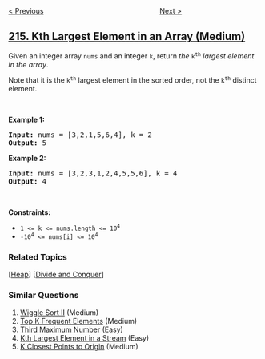 <!--|This file generated by command(leetcode description); DO NOT EDIT.    |-->
<!--+----------------------------------------------------------------------+-->
<!--|@author    openset <openset.wang@gmail.com>                           |-->
<!--|@link      https://github.com/openset                                 |-->
<!--|@home      https://github.com/openset/leetcode                        |-->
<!--+----------------------------------------------------------------------+-->

[< Previous](../shortest-palindrome "Shortest Palindrome")
　　　　　　　　　　　　　　　　
[Next >](../combination-sum-iii "Combination Sum III")

## [215. Kth Largest Element in an Array (Medium)](https://leetcode.com/problems/kth-largest-element-in-an-array "数组中的第K个最大元素")

<p>Given an integer array <code>nums</code> and an integer <code>k</code>, return <em>the</em> <code>k<sup>th</sup></code> <em>largest element in the array</em>.</p>

<p>Note that it is the <code>k<sup>th</sup></code> largest element in the sorted order, not the <code>k<sup>th</sup></code> distinct element.</p>

<p>&nbsp;</p>
<p><strong>Example 1:</strong></p>
<pre><strong>Input:</strong> nums = [3,2,1,5,6,4], k = 2
<strong>Output:</strong> 5
</pre><p><strong>Example 2:</strong></p>
<pre><strong>Input:</strong> nums = [3,2,3,1,2,4,5,5,6], k = 4
<strong>Output:</strong> 4
</pre>
<p>&nbsp;</p>
<p><strong>Constraints:</strong></p>

<ul>
	<li><code>1 &lt;= k &lt;= nums.length &lt;= 10<sup>4</sup></code></li>
	<li><code>-10<sup>4</sup> &lt;= nums[i] &lt;= 10<sup>4</sup></code></li>
</ul>

### Related Topics
  [[Heap](../../tag/heap/README.md)]
  [[Divide and Conquer](../../tag/divide-and-conquer/README.md)]

### Similar Questions
  1. [Wiggle Sort II](../wiggle-sort-ii) (Medium)
  1. [Top K Frequent Elements](../top-k-frequent-elements) (Medium)
  1. [Third Maximum Number](../third-maximum-number) (Easy)
  1. [Kth Largest Element in a Stream](../kth-largest-element-in-a-stream) (Easy)
  1. [K Closest Points to Origin](../k-closest-points-to-origin) (Medium)
